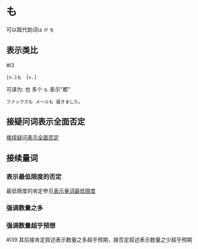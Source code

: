 # も

可以取代助词`は` `が` `を`

## 表示类比
 #l3 

```nihongo  
[n.]も　[v.]  
```

可译为: 也
多个 `も` 表示"都"  

```nihongo
ファックスも メールも 届きました。
```

## 接疑问词表示全面否定

[接续疑问表示全面否定](../8.cmm_expr/疑问代词.md#表示全面否定)

## 接续量词

### 表示最低限度的否定
最低限度的肯定参见[表示量词最低限度](は.md#表示量词最低限度)
### 强调数量之多
### 强调数量超乎预想
 #l39
其后接肯定叙述表示数量之多超乎预期，接否定叙述表示数量之少超乎预期